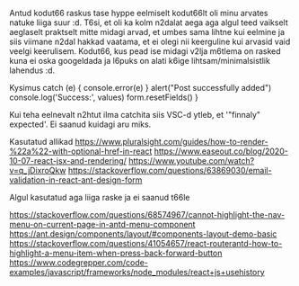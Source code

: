 Antud kodut66 raskus tase hyppe eelmiselt kodut66lt oli minu arvates natuke liiga suur :d. T6si, et oli ka kolm n2dalat aega aga algul teed vaikselt aeglaselt praktselt mitte midagi arvad, et umbes sama lihtne kui eelmine ja siis viimane n2dal hakkad vaatama, et ei olegi nii keerguline kui arvasid vaid veelgi keerulisem. Kodut66, kus pead ise midagi v2lja m6tlema on rasked kuna ei oska googeldada ja l6puks on alati k6ige lihtsam/minimalsistlik lahendus :d.

Kysimus
catch (e) {
      console.error(e)
  }
        alert("Post successfully added")
        console.log('Success:', values)
        form.resetFields()
    }

Kui teha eelnevalt n2htut ilma catchita siis VSC-d ytleb, et '"finnaly" expected'. Ei saanud kuidagi aru miks.


Kasutatud allikad
https://www.pluralsight.com/guides/how-to-render-%22a%22-with-optional-href-in-react
https://www.easeout.co/blog/2020-10-07-react-jsx-and-rendering/
https://www.youtube.com/watch?v=q_jDixroQkw
https://stackoverflow.com/questions/63869030/email-validation-in-react-ant-design-form

Algul kasutatud aga liiga raske ja ei saanud t66le

https://stackoverflow.com/questions/68574967/cannot-highlight-the-nav-menu-on-current-page-in-antd-menu-component
https://ant.design/components/layout/#components-layout-demo-basic
https://stackoverflow.com/questions/41054657/react-routerantd-how-to-highlight-a-menu-item-when-press-back-forward-button
https://www.codegrepper.com/code-examples/javascript/frameworks/node_modules/react+js+usehistory